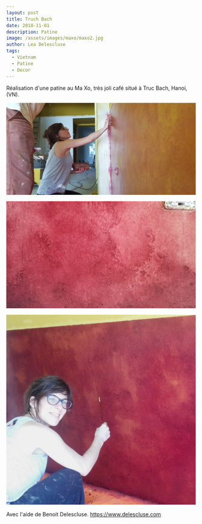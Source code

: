```yaml
---
layout: post
title: Truch Bach
date: 2018-11-01
description: Patine
image: /assets/images/maxo/maxo2.jpg
author: Lea Delescluse
tags:
  - Vietnam
  - Patine
  - Decor
---
```

Réalisation d'une patine au Ma Xo, très joli café situé à Truc Bach, Hanoi, (VN).

![Placeholder](/assets/images/maxo/maxo5.jpg)

![Placeholder](/assets/images/maxo/maxo1.jpg)

![Placeholder](/assets/images/maxo/maxo3.jpg)

Avec l'aide de Benoit Delescluse.
https://www.delescluse.com
